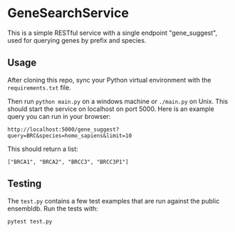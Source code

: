 # GeneSearchService

This is a simple RESTful service with a single endpoint "gene_suggest", used for querying genes by prefix and species.

## Usage

After cloning this repo, sync your Python virtual environment with the ```requirements.txt``` file.

Then run ```python main.py``` on a windows machine or ```./main.py``` on Unix.  This should start the
service on localhost on port 5000.  Here is an example query you can run in your browser:

```
http://localhost:5000/gene_suggest?query=BRC&species=homo_sapiens&limit=10
```

This should return a list:

```["BRCA1", "BRCA2", "BRCC3", "BRCC3P1"]```

## Testing

The ```test.py``` contains a few test examples that are run against the public ensembldb.
Run the tests with:

```pytest test.py```